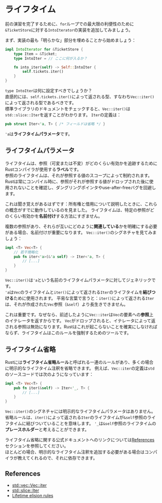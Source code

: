 # ライフタイム

前の演習を完了するために、`for`ループでの最大限の利便性のために`&TicketStore`に対する`IntoIterator`の実装を追加してみましょう。

まず、実装の最も「明らかな」部分を埋めることから始めましょう：

```rust
impl IntoIterator for &TicketStore {
    type Item = &Ticket;
    type IntoIter = // ここに何が入るか？

    fn into_iter(self) -> Self::IntoIter {
        self.tickets.iter()
    }
}
```

`type IntoIter`は何に設定すべきでしょうか？\
直感的には、`self.tickets.iter()`によって返される型、すなわち`Vec::iter()`によって返される型であるべきです。\
標準ライブラリのドキュメントをチェックすると、`Vec::iter()`は`std::slice::Iter`を返すことがわかります。
`Iter`の定義は：

```rust
pub struct Iter<'a, T> { /* フィールドは省略 */ }
```

`'a`は**ライフタイムパラメータ**です。

## ライフタイムパラメータ

ライフタイムは、参照（可変または不変）がどのくらい有効かを追跡するためにRustコンパイラが使用する**ラベル**です。\
参照のライフタイムは、それが参照する値のスコープによって制約されます。Rustは常にコンパイル時に、参照がそれが参照する値がドロップされた後に使用されないことを確認し、ダングリングポインタやuse-after-freeバグを回避します。

これは聞き覚えがあるはずです：所有権と借用について説明したときに、これらの概念がすでに動作しているのを見ました。
ライフタイムは、特定の参照がどのくらい有効かを**名前付け**する方法にすぎません。

複数の参照があり、それらが互いにどのように**関連している**かを明確にする必要がある場合、名前付けが重要になります。
`Vec::iter()`のシグネチャを見てみましょう：

```rust
impl <T> Vec<T> {
    // 若干簡略化
    pub fn iter<'a>(&'a self) -> Iter<'a, T> {
        // [...]
    }
}
```

`Vec::iter()`は`'a`という名前のライフタイムパラメータに対してジェネリックです。\
`'a`は`Vec`のライフタイムと`iter()`によって返される`Iter`のライフタイムを**結びつける**ために使用されます。
平易な言葉で言うと：`iter()`によって返される`Iter`は、それが作成された`Vec`参照（`&self`）より長生きできません。

これは重要です。なぜなら、前述したように`Vec::iter`は`Vec`の要素への**参照**上のイテレータを返すからです。
`Vec`がドロップされると、イテレータによって返される参照は無効になります。Rustはこれが起こらないことを確実にしなければならず、ライフタイムはこのルールを強制するためのツールです。

## ライフタイム省略

Rustには**ライフタイム省略ルール**と呼ばれる一連のルールがあり、多くの場合に明示的なライフタイム注釈を省略できます。
例えば、`Vec::iter`の定義は`std`のソースコードでは次のようになっています：

```rust
impl <T> Vec<T> {
    pub fn iter(&self) -> Iter<'_, T> {
        // [...]
    }
}
```

`Vec::iter()`のシグネチャには明示的なライフタイムパラメータはありません。
省略ルールは、`iter()`によって返される`Iter`のライフタイムが`&self`参照のライフタイムに結びついていることを意味します。
`'_`は`&self`参照のライフタイムの**プレースホルダー**と考えることができます。

ライフタイム省略に関する公式ドキュメントへのリンクについては[References](#references)セクションを参照してください。\
ほとんどの場合、明示的なライフタイム注釈を追加する必要がある場合はコンパイラが教えてくれるので、それに依存できます。

## References

- [std::vec::Vec::iter](https://doc.rust-lang.org/std/vec/struct.Vec.html#method.iter)
- [std::slice::Iter](https://doc.rust-lang.org/std/slice/struct.Iter.html)
- [Lifetime elision rules](https://doc.rust-lang.org/reference/lifetime-elision.html)